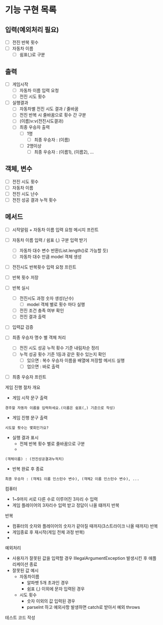 # 기능 구현 목록

## 입력(예외처리 필요)
- [ ] 전진 반복 횟수
- [ ] 자동차 이름
  - [ ] 쉼표(,)로 구분

## 출력
- [ ] 게임시작
  - [ ] 자동차 이름 입력 요청 
  - [ ] 전진 시도 횟수
- [ ] 실행결과
  - [ ] 자동차별 전진 시도 결과 / 줄바꿈
  - [ ] 전진 반복 시 줄바꿈으로 횟수 간 구분
  - [ ] (이름)v:v(전진시도결과)
  - [ ] 최종 우승자 출력
    - [ ] 1명
      - [ ] 최종 우승자 : (이름)
    - [ ] 2명이상
      - [ ] 최종 우승자 : (이름1), (이름2), ...

## 객체, 변수
- [ ] 전진 시도 횟수 
- [ ] 자동차 이름
- [ ] 전진 시도 난수
- [ ] 전진 성공 결과 누적 횟수

## 메서드
- [ ] 시작알림 + 자동차 이름 입력 요청 메시지 프린트
- [ ] 자동차 이름 입력 / 쉼표 (,) 구분 입력 받기
  - [ ] 자동차 대수 변수 반환(List.length()로 가능할 듯)
  - [ ] 자동차 대수 만큼 model 객체 생성
- [ ] 전진시도 반복횟수 입력 요청 프린트
- [ ] 반복 횟수 저장
- [ ] 반복 실시
  - [ ] 전진시도 과정 숫자 생성(난수)
    - [ ] model 객체 별로 횟수 마다 실행
  - [ ] 전진 조건 충족 여부 확인
  - [ ] 전진 결과 출력
- [ ] 입력값 검증

- [ ] 최종 우승자 명수 별 객체 처리
  - [ ] 전진 시도 성공 누적 횟수 기준 내림차순 정리
  - [ ] 누적 성공 횟수 기준 1등과 같은 횟수 있는지 확인
    - [ ] 있으면 : 복수 우승자 이름을 배열에 저장할 메서드 실행
    - [ ] 업으면 : 바로 출력
- [ ] 최종 우승자 프린트


게임 진행 절차 개요
- 게임 시작 문구 출력
```
경주할 자동차 이름을 입력하세요.(이름은 쉼표(,) 기준으로 작성)
```
- 게임 진행 문구 출력
```
시도할 횟수는 몇회인가요?
```
- 실행 결과 표시
  - 전체 반복 횟수 별로 줄바꿈으로 구분
  -
```
(객체이름) : (전진성공결과누적치)
```

- 반복 완료 후 종료
```
최종 우승자 : (객체1 이름 인스턴수 변수), (객체2 이름 인스턴수 변수), ...
```


컴퓨터
- 1~9까지 서로 다른 수로 이루어진 3자리 수 입력
- 게임 플레이어의 3자리수 입력 받고 정답이 나올 떄까지 반복

반복
- 컴퓨터의 숫자와 플레이어의 숫자가 같아질 때까지(3스트라이크 나올 때까지) 반복
- 게임종료 후 재시작(게임 전체 과정 반복)
-

예외처리
- 사용자가 잘못된 값을 입력할 경우 IllegalArgumentException 발생시킨 후 애플리케이션 종료
- 잘못된 값 예시
  - 자동차이름
    - 알파벳 5개 초과인 경우
    - 쉼표 (,) 이외에 문자 입력된 경우
  - 시도 횟수
    - 숫자 이외의 값 입력된 경우
    - parseInt 하고 예외사항 발생하면 catch로 받아서 예외 throws

테스트 코드 작성